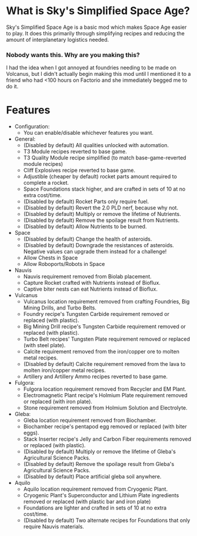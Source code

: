 # What is Sky's Simplified Space Age?
Sky's Simplified Space Age is a basic mod which makes Space Age easier to play.
It does this primarily through simplifying recipes and reducing the amount of interplanetary logistics needed.

### Nobody wants this.  Why are you making this?
I had the idea when I got annoyed at foundries needing to be made on Volcanus, but I didn't actually begin making this mod until I mentioned it to a friend who had <100 hours on Factorio and she immediately begged me to do it.

# Features
* Configuration:
  * You can enable/disable whichever features you want.
* General:
  * (Disabled by default) All qualities unlocked with automation.
  * T3 Module recipes reverted to base game.
  * T3 Quality Module recipe simplified (to match base-game-reverted module recipes)
  * Cliff Explosives recipe reverted to base game.
  * Adjustible (cheaper by default) rocket parts amount required to complete a rocket.
  * Space Foundations stack higher, and are crafted in sets of 10 at no extra cost/time.
  * (Disabled by default) Rocket Parts only require fuel.
  * (Disabled by default) Revert the 2.0 PLD nerf, because why not.
  * (Disabled by default) Multiply or remove the lifetime of Nutrients.
  * (Disabled by default) Remove the spoilage result from Nutrients.
  * (Disabled by default) Allow Nutrients to be burned.
* Space
  * (Disabled by default) Change the health of asteroids.
  * (Disabled by default) Downgrade the resistances of asteroids.  Negative values can upgrade them instead for a challenge!
  * Allow Chests in Space
  * Allow Roboports/Robots in Space
* Nauvis
  * Nauvis requirement removed from Biolab placement.
  * Capture Rocket crafted with Nutrients instead of Bioflux.
  * Captive biter nests can eat Nutrients instead of Bioflux.
* Vulcanus
  * Vulcanus location requirement removed from crafting Foundries, Big Mining Drills, and Turbo Belts.
  * Foundry recipe's Tungsten Carbide requirement removed or replaced (with plastic).
  * Big Mining Drill recipe's Tungsten Carbide requirement removed or replaced (with plastic).
  * Turbo Belt recipes' Tungsten Plate requirement removed or replaced (with steel plate).
  * Calcite requirement removed from the iron/copper ore to molten metal recipes.
  * (Disabled by default) Calcite requirement removed from the lava to molten iron/copper metal recipes.
  * Artillery and Artillery Ammo recipes reverted to base game.
* Fulgora:
  * Fulgora location requirement removed from Recycler and EM Plant.
  * Electromagnetic Plant recipe's Holmium Plate requirement removed or replaced (with iron plate).
  * Stone requirement removed from Holmium Solution and Electrolyte.
* Gleba:
  * Gleba location requirement removed from Biochamber.
  * Biochamber recipe's pentapod egg removed or replaced (with biter eggs).
  * Stack Inserter recipe's Jelly and Carbon Fiber requirements removed or replaced (with plastic).
  * (Disabled by default) Multiply or remove the lifetime of Gleba's Agricultural Science Packs.
  * (Disabled by default) Remove the spoilage result from Gleba's Agricultural Science Packs.
  * (Disabled by default) Place artificial gleba soil anywhere.
* Aquilo
  * Aquilo location requirement removed from Cryogenic Plant.
  * Cryogenic Plant's Superconductor and Lithium Plate ingredients removed or replaced (with plastic bar and iron plate)
  * Foundations are lighter and crafted in sets of 10 at no extra cost/time.
  * (Disabled by default) Two alternate recipes for Foundations that only require Nauvis materials.